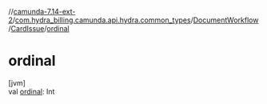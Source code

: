 //[camunda-7.14-ext-2](../../../../index.md)/[com.hydra_billing.camunda.api.hydra.common_types](../../index.md)/[DocumentWorkflow](../index.md)/[CardIssue](index.md)/[ordinal](ordinal.md)

# ordinal

[jvm]\
val [ordinal](ordinal.md): Int
